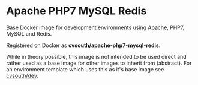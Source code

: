 # Apache PHP7 MySQL Redis
<p>Base Docker image for development environments using Apache, PHP7, MySQL and Redis.</p>
<p>Registered on Docker as <strong>cvsouth/apache-php7-mysql-redis</strong>.</p>
<p>While in theory possible, this image is not intended to be used direct and rather used as a base image for other images to inherit from (abstract). For an environment template which uses this as it's base image see <a href="https://github.com/cvsouth/template-environment">cvsouth/dev</a>.</p>

